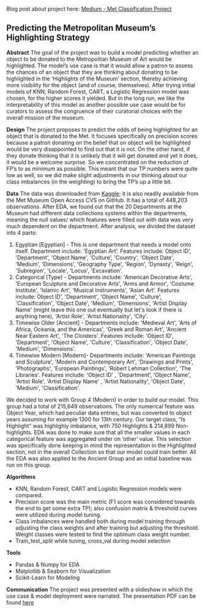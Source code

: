 Blog post about project here: [Medium - Met Classification Project](https://medium.com/@zey-o/classification-project-7959901cc8ef)


## Predicting the Metropolitan Museum’s Highlighting Strategy

**Abstract** 
The goal of the project was to build a model predicting whether an object to be donated to the Metropolitan Museum of Art would be highlighted. 
The model’s use case is that it would allow a patron to assess the chances of an object that they are thinking about donating to be highlighted 
in the ‘Highlights of the Museum’ section, thereby achieving more visibility for the object (and of course, themselves). 
After trying initial models of KNN, Random Forest, CART, a Logistic Regression model was chosen, for the higher scores it yielded. 
But in the long run, we like the interpretability of this model as another possible use case would be for curators to assess 
the congruence of their curatorial choices with the overall mission of the museum. 

**Design**
The project proposes to predict the odds of being highlighted for an object that is donated to the Met. 
It focuses specifically on precision scores because a patron donating on the belief that on object will be highlighted 
would be very disappointed to find out that it is not. On the other hand, if they donate thinking that it is unlikely 
that it will get donated and yet it does, it would be a welcome surprise. So we concentrated on the reduction of FP’s to as minimum as possible. 
This meant that our TP numbers were quite low as well, so we did make slight adjustments in our thinking about our class imbalances (in the weighting) 
to bring the TP’s up a little bit. 

**Data**
The data was downloaded from [Kaggle](https://www.kaggle.com/metmuseum/the-metropolitan-museum-of-art-open-access); 
it is also readily available from the Met Museum Open Access CVS on GitHub. It has a total of 448,203 observations. 
After EDA, we found out that the 20 Departments at the Museum had different data collections systems within the departments, 
meaning the null values/ which features were filled out with data was very much dependent on the department. 
After analysis, we divided the dataset into 4 parts: 
1. Egyptian [Egyptian] - This is one department that needs a model onto itself. Department include: 'Egyptian Art'. Features include: Object ID', 'Department', 'Object Name', 'Culture', 'Country', 'Object Date', 'Medium', 'Dimensions', 'Geography Type', 'Region', 'Dynasty', 'Reign', 'Subregion', 'Locale', 'Locus', 'Excavation'.
2. Categorical [Type] - Departments include: 'American Decorative Arts', 'European Sculpture and Decorative Arts', 'Arms and Armor', 'Costume Institute', 'Islamic Art', 'Musical Instruments', 'Asian Art'. Features include: Object ID', 'Department', 'Object Name', 'Culture', 'Classification', 'Object Date', 'Medium', 'Dimensions', 'Artist Display Name' (might leave this one out eventually but let's look if there is anything here), 'Artist Role', 'Artist Nationality', 'City'.
3. Timewise Older [Ancient] - Departments include: 'Medieval Art', 'Arts of Africa, Oceania, and the Americas', 'Greek and Roman Art', 'Ancient Near Eastern Art', 'The Cloisters'. Features include: 'Object ID', 'Department', 'Object Name', 'Culture', 'Classification', 'Object Date', 'Medium', 'Dimensions'.
4. Timewise Modern [Modern]- Departments include: 'American Paintings and Sculpture', 'Modern and Contemporary Art', 'Drawings and Prints', 'Photographs', 'European Paintings', 'Robert Lehman Collection', 'The Libraries'. Features include: 'Object ID' , 'Department', 'Object Name', 'Artist Role', 'Artist Display Name' , 'Artist Nationality', 'Object Date', 'Medium', 'Classification'.

We decided to work with Group 4 (Modern) in order to build our model. This group had a total of 215,649 observations. The only numerical feature was Object Year, which had peculiar data entries, but was converted to object years assuming for example 1300 for 13th century. Our target class, “Is Highlight” was highlighly imbalance, with 750 Highlights & 214,899 Non-highlights. 
EDA was done to make sure that all the smaller values in each categorical feature was aggregated under on ‘other’ value. This selection was specifically done keeping in mind the representation in the Highlighted section, not in the overall Collection so that our model could train better. 
All the EDA was also applied to the Ancient Group and an initial baseline was run on this group. 

**Algorithms**
- KNN, Random Forest, CART and Logistic Regression models were compared. 
- Precision score was the main metric (F1 score was considered towards the end to get some extra TP); also confusion matrix & threshold curves were utilized during model tuning. 
- Class imbalances were handled both during model training through adjusting the class weights and after training but adjusting the threshold. Weight classes were tested to find the optimum class weight number. 
- Train_test_split while tuning, cross_val during model selection 

**Tools**
- Pandas & Numpy for EDA
- Matplotlib & Seaborn for Visualization 
- Scikit-Learn for Modeling

**Communication**
The project was presented with a slideshow in which the use case & model deployment were narrated. The presentation PDF can be found [here](https://github.com/zey-o/Classification_Metropolitan_Highlights/blob/main/presentation_Met_highlighting.pdf) 
